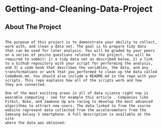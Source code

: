 # Getting-and-Cleaning-Data-Project

## About The Project
~~~~~~~~~~~~~~~~~~~~~~~~~~~~~~~~~~~~~~~~~~~~~~~~~~~~~~~~~~~~~~~~~~~~~~~~~~~~~~~~~~~~~~~~~~~~~~~~~~~~~~~~~

The purpose of this project is to demonstrate your ability to collect, work with, and clean a data set. The goal is to prepare tidy data  
that can be used for later analysis. You will be graded by your peers on a series of yes/no questions related to the project. You will be 
required to submit: 1) a tidy data set as described below, 2) a link to a Github repository with your script for performing the analysis, 
and 3) a code book that describes the variables, the data, and any transformations or work that you performed to clean up the data called 
CodeBook.md. You should also include a README.md in the repo with your scripts. This repo explains how all of the scripts work and how  
they are connected.

One of the most exciting areas in all of data science right now is wearable computing - see for example this article . Companies like  
Fitbit, Nike, and Jawbone Up are racing to develop the most advanced algorithms to attract new users. The data linked to from the course  
website represent data collected from the accelerometers from the Samsung Galaxy S smartphone. A full description is available at the site 
where the data was obtained:

~~~~~~~~~~~~~~~~~~~~~~~~~~~~~~~~~~~~~~~~~~~~~~~~~~~~~~~~~~~~~~~~~~~~~~~~~~~~~~~~~~~~~~~~~~~~~~~~~~~~~~~~~~~~~~~~~~~~
